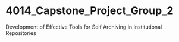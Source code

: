 # 4014_Capstone_Project_Group_2
Development of Effective Tools for Self Archiving in Institutional Repositories
